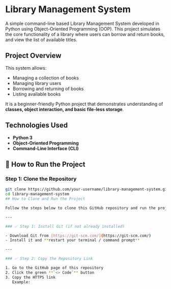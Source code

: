 # Library Management System
A simple command-line based Library Management System developed in Python using Object-Oriented Programming (OOP). 
This project simulates the core functionality of a library where users can borrow and return books, and view the list of available titles.
## Project Overview
This system allows:
- Managing a collection of books
- Managing library users
- Borrowing and returning of books
- Listing available books

It is a beginner-friendly Python project that demonstrates understanding of **classes, object interaction, and basic file-less storage**.
## Technologies Used
- **Python 3**
- **Object-Oriented Programming**
- **Command-Line Interface (CLI)**
## 🚀 How to Run the Project

### Step 1: Clone the Repository

```bash
git clone https://github.com/your-username/library-management-system.git
cd library-management-system
## How to Clone and Run the Project

Follow the steps below to clone this GitHub repository and run the project on your system.

---

### ✅ Step 1: Install Git (if not already installed)

- Download Git from [https://git-scm.com/](https://git-scm.com/)
- Install it and **restart your terminal / command prompt**

---

### ✅ Step 2: Copy the Repository Link

1. Go to the GitHub page of this repository  
2. Click the green **`<> Code`** button  
3. Copy the HTTPS link  
   Example:

